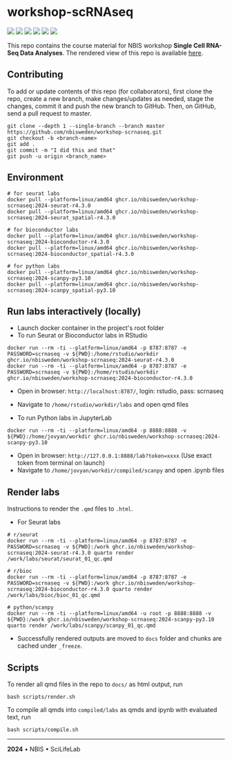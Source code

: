 # workshop-scRNAseq

![](https://github.com/NBISweden/workshop-scRNAseq/actions/workflows/docker-publish-seurat.yaml/badge.svg) ![](https://github.com/NBISweden/workshop-scRNAseq/actions/workflows/docker-publish-bioconductor.yaml/badge.svg) ![](https://github.com/NBISweden/workshop-scRNAseq/actions/workflows/docker-publish-scanpy.yaml/badge.svg) ![](https://github.com/NBISweden/workshop-scRNAseq/actions/workflows/docker-publish-seurat-spatial.yaml/badge.svg) ![](https://github.com/NBISweden/workshop-scRNAseq/actions/workflows/docker-publish-bioconductor-spatial.yaml/badge.svg) ![](https://github.com/NBISweden/workshop-scRNAseq/actions/workflows/docker-publish-scanpy-spatial.yaml/badge.svg)

This repo contains the course material for NBIS workshop **Single Cell RNA-Seq Data Analyses**. The rendered view of this repo is available [here](https://nbisweden.github.io/workshop-scrnaseq/).

## Contributing

To add or update contents of this repo (for collaborators), first clone the repo, create a new branch, make changes/updates as needed, stage the changes, commit it and push the new branch to GitHub. Then, on GitHub, send a pull request to master.

```
git clone --depth 1 --single-branch --branch master https://github.com/nbisweden/workshop-scrnaseq.git
git checkout -b <branch-name>
git add .
git commit -m "I did this and that"
git push -u origin <branch_name>
```

## Environment

```
# for seurat labs
docker pull --platform=linux/amd64 ghcr.io/nbisweden/workshop-scrnaseq:2024-seurat-r4.3.0
docker pull --platform=linux/amd64 ghcr.io/nbisweden/workshop-scrnaseq:2024-seurat_spatial-r4.3.0

# for bioconductor labs
docker pull --platform=linux/amd64 ghcr.io/nbisweden/workshop-scrnaseq:2024-bioconductor-r4.3.0
docker pull --platform=linux/amd64 ghcr.io/nbisweden/workshop-scrnaseq:2024-bioconductor_spatial-r4.3.0

# for python labs
docker pull --platform=linux/amd64 ghcr.io/nbisweden/workshop-scrnaseq:2024-scanpy-py3.10
docker pull --platform=linux/amd64 ghcr.io/nbisweden/workshop-scrnaseq:2024-scanpy_spatial-py3.10
```

## Run labs interactively (locally)

- Launch docker container in the project's root folder
- To run Seurat or Bioconductor labs in RStudio

```
docker run --rm -ti --platform=linux/amd64 -p 8787:8787 -e PASSWORD=scrnaseq -v ${PWD}:/home/rstudio/workdir ghcr.io/nbisweden/workshop-scrnaseq:2024-seurat-r4.3.0
docker run --rm -ti --platform=linux/amd64 -p 8787:8787 -e PASSWORD=scrnaseq -v ${PWD}:/home/rstudio/workdir ghcr.io/nbisweden/workshop-scrnaseq:2024-bioconductor-r4.3.0
```

- Open in browser: `http://localhost:8787/`, login: rstudio, pass: scrnaseq
- Navigate to `/home/rstudio/workdir/labs` and open qmd files

- To run Python labs in JupyterLab

```
docker run --rm -ti --platform=linux/amd64 -p 8888:8888 -v ${PWD}:/home/jovyan/workdir ghcr.io/nbisweden/workshop-scrnaseq:2024-scanpy-py3.10
```

- Open in browser: `http://127.0.0.1:8888/lab?token=xxxx` (Use exact token from terminal on launch)
- Navigate to `/home/jovyan/workdir/compiled/scanpy` and open .ipynb files

## Render labs

Instructions to render the `.qmd` files to `.html`.

- For Seurat labs

```
# r/seurat
docker run --rm -ti --platform=linux/amd64 -p 8787:8787 -e PASSWORD=scrnaseq -v ${PWD}:/work ghcr.io/nbisweden/workshop-scrnaseq:2024-seurat-r4.3.0 quarto render /work/labs/seurat/seurat_01_qc.qmd

# r/bioc
docker run --rm -ti --platform=linux/amd64 -p 8787:8787 -e PASSWORD=scrnaseq -v ${PWD}:/work ghcr.io/nbisweden/workshop-scrnaseq:2024-bioconductor-r4.3.0 quarto render /work/labs/bioc/bioc_01_qc.qmd

# python/scanpy
docker run --rm -ti --platform=linux/amd64 -u root -p 8888:8888 -v ${PWD}:/work ghcr.io/nbisweden/workshop-scrnaseq:2024-scanpy-py3.10 quarto render /work/labs/scanpy/scanpy_01_qc.qmd
```

- Successfully rendered outputs are moved to `docs` folder and chunks are cached under `_freeze`.

## Scripts

To render all qmd files in the repo to `docs/` as html output, run

```
bash scripts/render.sh
```

To compile all qmds into `compiled/labs` as qmds and ipynb with evaluated text, run

```
bash scripts/compile.sh
```

---

**2024** • NBIS • SciLifeLab
